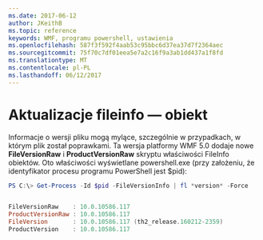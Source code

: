 ```yaml
---
ms.date: 2017-06-12
author: JKeithB
ms.topic: reference
keywords: WMF, programu powershell, ustawienia
ms.openlocfilehash: 587f3f592f4aab53c95bbc6d37ea37d7f2364aec
ms.sourcegitcommit: 75f70c7df01eea5e7a2c16f9a3ab1dd437a1f8fd
ms.translationtype: MT
ms.contentlocale: pl-PL
ms.lasthandoff: 06/12/2017
---
```

# <a name="updates-to-fileinfo-object"></a>Aktualizacje fileinfo — obiekt
Informacje o wersji pliku mogą mylące, szczególnie w przypadkach, w którym plik został poprawkami. Ta wersja platformy WMF 5.0 dodaje nowe **FileVersionRaw** i **ProductVersionRaw** skryptu właściwości FileInfo obiektów. Oto właściwości wyświetlane powershell.exe (przy założeniu, że identyfikator procesu programu PowerShell jest $pid):

```powershell
PS C:\> Get-Process -Id $pid -FileVersionInfo | fl *version* -Force


FileVersionRaw    : 10.0.10586.117
ProductVersionRaw : 10.0.10586.117
FileVersion       : 10.0.10586.117 (th2_release.160212-2359)
ProductVersion    : 10.0.10586.117

